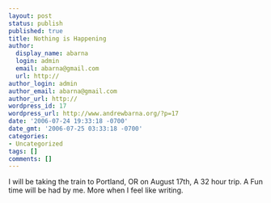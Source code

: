 ```yaml
---
layout: post
status: publish
published: true
title: Nothing is Happening
author:
  display_name: abarna
  login: admin
  email: abarna@gmail.com
  url: http://
author_login: admin
author_email: abarna@gmail.com
author_url: http://
wordpress_id: 17
wordpress_url: http://www.andrewbarna.org/?p=17
date: '2006-07-24 19:33:18 -0700'
date_gmt: '2006-07-25 03:33:18 -0700'
categories:
- Uncategorized
tags: []
comments: []
---
```

I will be taking the train to Portland, OR on August 17th, A 32 hour trip. A Fun time will be had by me. More when I feel like writing.
